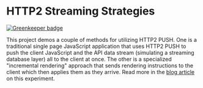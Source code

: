 # HTTP2 Streaming Strategies

[![Greenkeeper badge](https://badges.greenkeeper.io/donejs/donejs-streaming-test-comparison.svg)](https://greenkeeper.io/)

This project demos a couple of methods for utilizing HTTP2 PUSH. One is a traditional single page JavaScript application that uses HTTP2 PUSH to push the client JavaScript and the API data stream (simulating a streaming database layer) all to the client at once. The other is a specialized "incremental rendering" approach that sends rendering instructions to the client which then applies them as they arrive. Read more in the [blog article](https://www.bitovi.com/blog/utilizing-http2-push-in-a-single-page-application) on this experiment.
